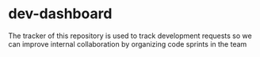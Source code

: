 # dev-dashboard
The tracker of this repository is used to track development requests so we can improve internal collaboration by organizing code sprints in the team
